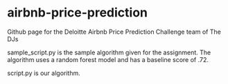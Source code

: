 # airbnb-price-prediction

Github page for the Deloitte Airbnb Price Prediction Challenge team of The DJs

sample_script.py is the sample algorithm given for the assignment. The algorithm uses a random forest model and has a baseline score of .72. 

script.py is our algorithm. 
